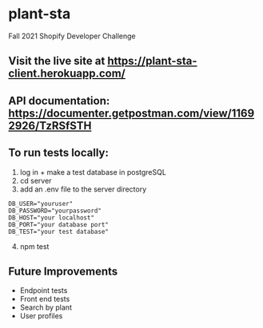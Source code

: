# plant-sta
Fall 2021 Shopify Developer Challenge

## Visit the live site at https://plant-sta-client.herokuapp.com/

## API documentation: https://documenter.getpostman.com/view/11692926/TzRSfSTH

## To run tests locally: 

1. log in + make a test database in postgreSQL
2. cd server
3. add an .env file to the server directory
```
DB_USER="youruser"
DB_PASSWORD="yourpassword"
DB_HOST="your localhost"
DB_PORT="your database port"
DB_TEST="your test database"
 ``` 
 4. npm test


## Future Improvements

- Endpoint tests
- Front end tests
- Search by plant
- User profiles
